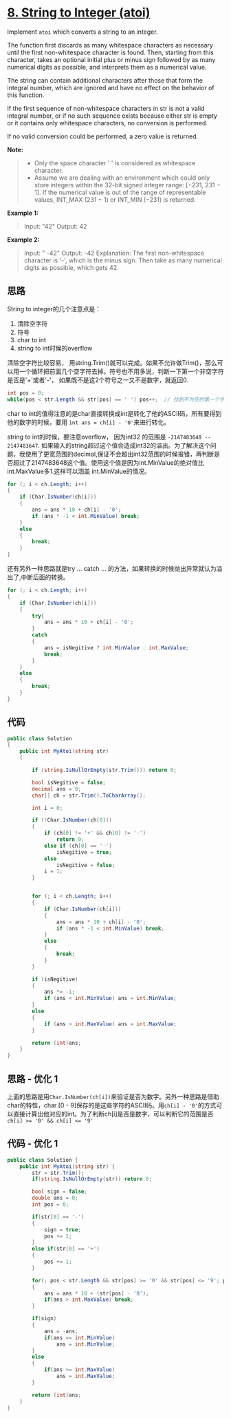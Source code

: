 # [8. String to Integer (atoi)](https://leetcode.com/problems/string-to-integer-atoi/)

Implement `atoi` which converts a string to an integer.

The function first discards as many whitespace characters as necessary until the first non-whitespace character is found. Then, starting from this character, takes an optional initial plus or minus sign followed by as many numerical digits as possible, and interprets them as a numerical value.

The string can contain additional characters after those that form the integral number, which are ignored and have no effect on the behavior of this function.

If the first sequence of non-whitespace characters in str is not a valid integral number, or if no such sequence exists because either str is empty or it contains only whitespace characters, no conversion is performed.

If no valid conversion could be performed, a zero value is returned.

**Note:**

> * Only the space character ' ' is considered as whitespace character.
> * Assume we are dealing with an environment which could only store integers within the 32-bit signed integer range: [−231,  231 − 1]. If the numerical value is out of the range of representable values, INT_MAX (231 − 1) or INT_MIN (−231) is returned.

**Example 1:**

> Input: "42"
> Output: 42

**Example 2:**

> Input: "   -42"
> Output: -42
> Explanation: The first non-whitespace character is '-', which is the minus sign.
> Then take as many numerical digits as possible, which gets 42.

## 思路

String to integer的几个注意点是：

1. 清除空字符
2. 符号
3. char to int
4. string to int时候的overflow

清除空字符比较容易， 用string.Trim()就可以完成。如果不允许做Trim()，那么可以用一个循环把前面几个空字符去掉。符号也不用多说，判断一下第一个非空字符是否是'+'或者'-'， 如果既不是这2个符号之一又不是数字，就返回0.

```csharp
int pos = 0;
while(pos < str.Length && str[pos] == ' ') pos++;  // 找到不为空的第一个字符串
```

char to int的值得注意的是char直接转换成int是转化了他的ASCII码，所有要得到他的数字的时候，要用 `int ans = ch[i] - '0'`来进行转化。

string to int的时候，要注意overflow， 因为int32 的范围是 `-2147483648 -- 2147483647`. 如果输入的string超过这个值会造成int32的溢出。为了解决这个问题，我使用了更宽范围的decimal,保证不会超出int32范围的时候报错，再判断是否超过了2147483648这个值。使用这个值是因为int.MinValue的绝对值比int.MaxValue多1.这样可以涵盖 int.MinValue的情况。

```csharp
for (; i < ch.Length; i++)
{
    if (Char.IsNumber(ch[i]))
    {
        ans = ans * 10 + ch[i] - '0';
        if (ans * -1 < int.MinValue) break;
    }
    else
    {
        break;
    }
}
```

还有另外一种思路就是try ... catch ... 的方法，如果转换的时候抛出异常就认为溢出了,中断后面的转换。

```csharp
for (; i < ch.Length; i++)
{
    if (Char.IsNumber(ch[i]))
    {
        try{
            ans = ans * 10 + ch[i] - '0';
        }
        catch
        {
            ans = isNegitive ? int.MinValue : int.MaxValue;
            break;
        }
    }
    else
    {
        break;
    }
}
```

## 代码

```csharp
public class Solution
{
    public int MyAtoi(string str)
    {

        if (string.IsNullOrEmpty(str.Trim())) return 0;

        bool isNegitive = false;
        decimal ans = 0;
        char[] ch = str.Trim().ToCharArray();

        int i = 0;

        if (!Char.IsNumber(ch[0]))
        {
            if (ch[0] != '+' && ch[0] != '-')
                return 0;
            else if (ch[0] == '-')
                isNegitive = true;
            else
                isNegitive = false;
            i = 1;
        }


        for (; i < ch.Length; i++)
        {
            if (Char.IsNumber(ch[i]))
            {
                ans = ans * 10 + ch[i] - '0';
                if (ans * -1 < int.MinValue) break;
            }
            else
            {
                break;
            }
        }

        if (isNegitive)
        {
            ans *= -1;
            if (ans < int.MinValue) ans = int.MinValue;
        }
        else
        {
            if (ans > int.MaxValue) ans = int.MaxValue;
        }

        return (int)ans;
    }
}
```

## 思路 - 优化 1

上面的思路是用`Char.IsNumber(ch[i])`来验证是否为数字。另外一种思路是借助char的特性，char [0 - 9]保存的是这些字符的ASCII码。用`ch[i] - '0'`的方式可以直接计算出他对应的int。为了判断ch[i]是否是数字，可以判断它的范围是否 `ch[i] >= '0' && ch[i] <= '9'`

## 代码 - 优化 1

```csharp
public class Solution {
    public int MyAtoi(string str) {
        str = str.Trim();
        if(string.IsNullOrEmpty(str)) return 0;

        bool sign = false;
        double ans = 0;
        int pos = 0;

        if(str[0] == '-')
        {
            sign = true;
            pos += 1;
        }
        else if(str[0] == '+')
        {
            pos += 1;
        }

        for(; pos < str.Length && str[pos] >= '0' && str[pos] <= '9'; pos++ )
        {
            ans = ans * 10 + (str[pos] - '0');
            if(ans > int.MaxValue) break;
        }

        if(sign)
        {
            ans = -ans;
            if(ans <= int.MinValue)
                ans = int.MinValue;
        }
        else
        {
            if(ans >= int.MaxValue)
                ans = int.MaxValue;
        }

        return (int)ans;
    }
}
```
